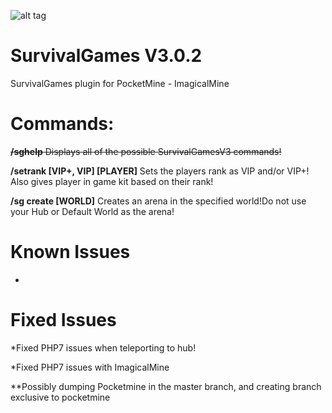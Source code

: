 ![alt tag](http://i.imgur.com/xEzMkd7.jpg)



# SurvivalGames  V3.0.2
SurvivalGames plugin for PocketMine - ImagicalMine 

# Commands:

~~**/sghelp** Displays all of the possible SurvivalGamesV3 commands!~~

**/setrank [VIP+, VIP] [PLAYER]** Sets the players rank as VIP and/or VIP+! Also gives player in game kit based on their rank!

**/sg create [WORLD]** Creates an arena in the specified world!Do not use your Hub or Default World as the arena!

# Known Issues

*

# Fixed Issues

*Fixed PHP7 issues when teleporting to hub!

*Fixed PHP7 issues with ImagicalMine



**Possibly dumping Pocketmine in the master branch, and creating branch exclusive to pocketmine
